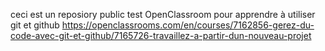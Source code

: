 ceci est un reposiory public test OpenClassroom pour apprendre à utiliser git et github
https://openclassrooms.com/en/courses/7162856-gerez-du-code-avec-git-et-github/7165726-travaillez-a-partir-dun-nouveau-projet
